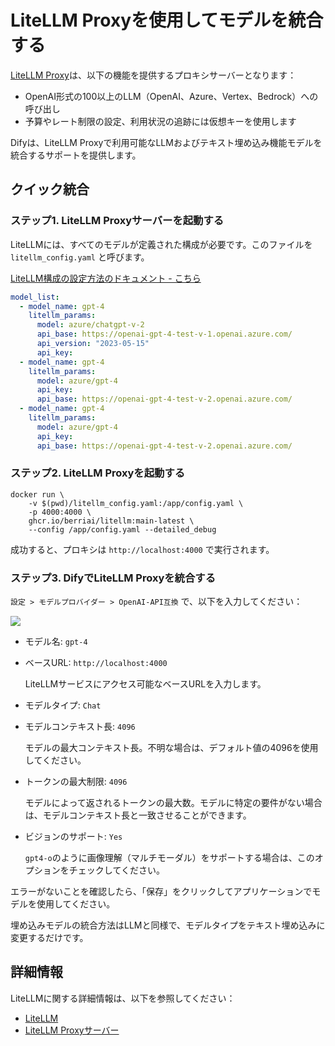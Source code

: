 # LiteLLM Proxyを使用してモデルを統合する

[LiteLLM Proxy](https://github.com/BerriAI/litellm)は、以下の機能を提供するプロキシサーバーとなります：

- OpenAI形式の100以上のLLM（OpenAI、Azure、Vertex、Bedrock）への呼び出し
- 予算やレート制限の設定、利用状況の追跡には仮想キーを使用します

Difyは、LiteLLM Proxyで利用可能なLLMおよびテキスト埋め込み機能モデルを統合するサポートを提供します。

## クイック統合

### ステップ1. LiteLLM Proxyサーバーを起動する

LiteLLMには、すべてのモデルが定義された構成が必要です。このファイルを `litellm_config.yaml` と呼びます。

[LiteLLM構成の設定方法のドキュメント - こちら](https://docs.litellm.ai/docs/proxy/configs)

```yaml
model_list:
  - model_name: gpt-4
    litellm_params:
      model: azure/chatgpt-v-2
      api_base: https://openai-gpt-4-test-v-1.openai.azure.com/
      api_version: "2023-05-15"
      api_key: 
  - model_name: gpt-4
    litellm_params:
      model: azure/gpt-4
      api_key: 
      api_base: https://openai-gpt-4-test-v-2.openai.azure.com/
  - model_name: gpt-4
    litellm_params:
      model: azure/gpt-4
      api_key: 
      api_base: https://openai-gpt-4-test-v-2.openai.azure.com/
```

### ステップ2. LiteLLM Proxyを起動する

```shell
docker run \
    -v $(pwd)/litellm_config.yaml:/app/config.yaml \
    -p 4000:4000 \
    ghcr.io/berriai/litellm:main-latest \
    --config /app/config.yaml --detailed_debug
```

成功すると、プロキシは `http://localhost:4000` で実行されます。

### ステップ3. DifyでLiteLLM Proxyを統合する

`設定 > モデルプロバイダー > OpenAI-API互換` で、以下を入力してください：

![](https://assets-docs.dify.ai/dify-enterprise-mintlify/jp/development/models-integration/c02feef6b054be16639ecd23ce10b605.png)

- モデル名: `gpt-4`
- ベースURL: `http://localhost:4000`

    LiteLLMサービスにアクセス可能なベースURLを入力します。
- モデルタイプ: `Chat`
- モデルコンテキスト長: `4096`

    モデルの最大コンテキスト長。不明な場合は、デフォルト値の4096を使用してください。
- トークンの最大制限: `4096`

    モデルによって返されるトークンの最大数。モデルに特定の要件がない場合は、モデルコンテキスト長と一致させることができます。
- ビジョンのサポート: `Yes`

    `gpt4-o`のように画像理解（マルチモーダル）をサポートする場合は、このオプションをチェックしてください。

エラーがないことを確認したら、「保存」をクリックしてアプリケーションでモデルを使用してください。

埋め込みモデルの統合方法はLLMと同様で、モデルタイプをテキスト埋め込みに変更するだけです。

## 詳細情報

LiteLLMに関する詳細情報は、以下を参照してください：

- [LiteLLM](https://github.com/BerriAI/litellm)
- [LiteLLM Proxyサーバー](https://docs.litellm.ai/docs/simple_proxy)
